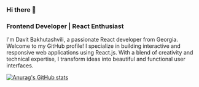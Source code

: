 ### Hi there 👋

### Frontend Developer | React Enthusiast 

I'm Davit Bakhutashvili, a passionate React developer from Georgia. Welcome to my GitHub profile! I specialize in building interactive and responsive web applications using React.js. With a blend of creativity and technical expertise, I transform ideas into beautiful and functional user interfaces.

[![Anurag's GitHub stats](https://github-readme-stats.vercel.app/api?username=DavitBakhutashvili)](https://github.com/anuraghazra/github-readme-stats)
